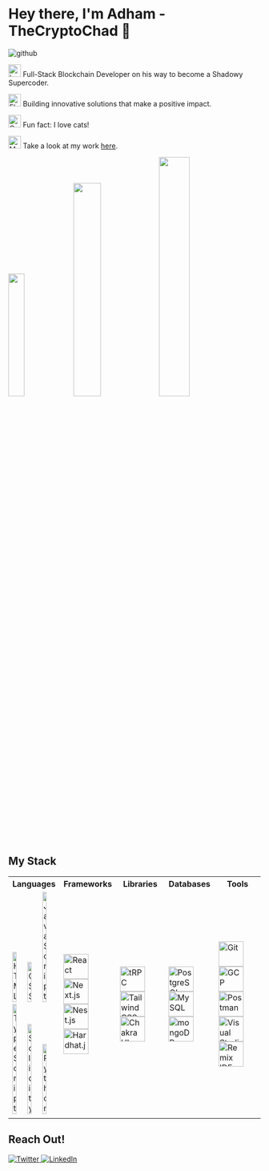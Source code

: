 # Hey there, I'm Adham - TheCryptoChad 👋
![github](https://github.com/user-attachments/assets/e8e25cdd-a815-4832-b4c9-3cbb147683d7)

<img
  src="https://raw.githubusercontent.com/Tarikul-Islam-Anik/Microsoft-Teams-Animated-Emojis/master/Emojis/Objects/Laptop.png"
  alt="Laptop"
  width="25"
  height="25"
/> Full-Stack Blockchain Developer on his way to become a Shadowy Supercoder.

<img
  src="https://raw.githubusercontent.com/Tarikul-Islam-Anik/Microsoft-Teams-Animated-Emojis/master/Emojis/Objects/Light%20Bulb.png"
  alt="Electric Light Bulb"
  width="25"
  height="25"
/> Building innovative solutions that make a positive impact.

<img
  src="https://raw.githubusercontent.com/Tarikul-Islam-Anik/Microsoft-Teams-Animated-Emojis/master/Emojis/Animals/Cat.png"
  alt="Cat"
  width="25"
  height="25"
/> Fun fact: I love cats!

<img
  src="https://raw.githubusercontent.com/Tarikul-Islam-Anik/Microsoft-Teams-Animated-Emojis/master/Emojis/Objects/Magnifying%20Glass%20Tilted%20Right.png"
  alt="Magnifying Glass Tilted Right"
  width="25"
  height="25"
/> Take a look at my work [here](https://github.com/TheCryptoChad?tab=repositories).

<div>
  <img  src="https://github-readme-stats.vercel.app/api/top-langs/?username=TheCryptoChad&layout=compact&theme=transparent&hide=html" width="25.05%" >
  <img  src="https://github-stats-lemon.vercel.app/api?username=thecryptochad&show_icons=true&theme=transparent" width="33.05%" >
  <img  src="https://github-readme-streak-stats.herokuapp.com/?user=TheCryptoChad&theme=transparent" width="35%"  >
</div>

## My Stack
<table>
  <tr>
    <th>Languages</th>
    <th>Frameworks</th>
    <th>Libraries</th>
    <th>Databases</th>
    <th>Tools</th>
  </tr>
  <tr>
    <td width="20%">
      <img width="30%" src="https://user-images.githubusercontent.com/25181517/192158954-f88b5814-d510-4564-b285-dff7d6400dad.png" alt="HTML" title="HTML"/>
      <img width="30%" src="https://user-images.githubusercontent.com/25181517/183898674-75a4a1b1-f960-4ea9-abcb-637170a00a75.png" alt="CSS" title="CSS"/>
      <img width="30%" src="https://user-images.githubusercontent.com/25181517/117447155-6a868a00-af3d-11eb-9cfe-245df15c9f3f.png" alt="JavaScript" title="JavaScript"/>
      <br> 
      <img width="30%" src="https://user-images.githubusercontent.com/25181517/183890598-19a0ac2d-e88a-4005-a8df-1ee36782fde1.png" alt="TypeScript" title="TypeScript"/>
      <img width="30%" src="https://gydocument.readthedocs.io/en/latest/_images/logo.svg" alt="Solidity" title="Solidity"/>
      <img width="30%" src="https://user-images.githubusercontent.com/25181517/183423507-c056a6f9-1ba8-4312-a350-19bcbc5a8697.png" alt="Python" title="Python"/>
    </td>
    <td width="20%">
      <img width="50" src="https://user-images.githubusercontent.com/25181517/183897015-94a058a6-b86e-4e42-a37f-bf92061753e5.png" alt="React" title="React"/>
		  <img width="50" src="https://github.com/marwin1991/profile-technology-icons/assets/136815194/5f8c622c-c217-4649-b0a9-7e0ee24bd704" alt="Next.js" title="Next.js"/>
		  <img width="50" src="https://github.com/marwin1991/profile-technology-icons/assets/136815194/519bfaf3-c242-431e-a269-876979f05574" alt="Nest.js" title="Nest.js"/>
      <br>
      <img width="50" src="https://miro.medium.com/v2/resize:fit:1400/format:webp/1*elhu-42TzQEdsFjKDbQhhA.png" alt="Hardhat.js" title="Hardhat.js"/>
    </td>
    <td width="20%">
      <img width="50" src="https://github-production-user-asset-6210df.s3.amazonaws.com/25181517/297664473-1275d076-f047-432b-9084-308f88f8c176.png" alt="tRPC" title="tRPC"/>
		  <img width="50" src="https://user-images.githubusercontent.com/25181517/202896760-337261ed-ee92-4979-84c4-d4b829c7355d.png" alt="Tailwind CSS" title="Tailwind CSS"/>
		  <img width="50" src="https://user-images.githubusercontent.com/25181517/190887639-d0ba4ec9-ddbe-45dd-bea1-4db83846503e.png" alt="Chakra UI" title="Chakra UI"/>
    </td>
    <td width="20%">
      <img width="50" src="https://user-images.githubusercontent.com/25181517/117208740-bfb78400-adf5-11eb-97bb-09072b6bedfc.png" alt="PostgreSQL" title="PostgreSQL"/>
		  <img width="50" src="https://user-images.githubusercontent.com/25181517/183896128-ec99105a-ec1a-4d85-b08b-1aa1620b2046.png" alt="MySQL" title="MySQL"/>
		  <img width="50" src="https://user-images.githubusercontent.com/25181517/182884177-d48a8579-2cd0-447a-b9a6-ffc7cb02560e.png" alt="mongoDB" title="mongoDB"/>
    </td>
    <td width="20%">
      <img width="50" src="https://user-images.githubusercontent.com/25181517/192108372-f71d70ac-7ae6-4c0d-8395-51d8870c2ef0.png" alt="Git" title="Git"/>
		  <img width="50" src="https://user-images.githubusercontent.com/25181517/183911547-990692bc-8411-4878-99a0-43506cdb69cf.png" alt="GCP" title="GCP"/>
      <img width="50" src="https://user-images.githubusercontent.com/25181517/192109061-e138ca71-337c-4019-8d42-4792fdaa7128.png" alt="Postman" title="Postman"/>
      <br>
      <img width="50" src="https://user-images.githubusercontent.com/25181517/192108891-d86b6220-e232-423a-bf5f-90903e6887c3.png" alt="Visual Studio Code" title="Visual Studio Code"/>
      <img width="50" src="https://repository-images.githubusercontent.com/59065830/b62be480-45d2-11ea-9989-803db0f9c44d" alt="Remix IDE" title="Remix IDE"/>
    </td>
  </tr>
</table>

## Reach Out!
<p align="left" spacing="5">
  <a href="https://x.com/TheCryptoChad_" target="_blank">
    <img src="https://skillicons.dev/icons?i=twitter" alt="Twitter" />
  </a> 
  
  <a href="https://www.linkedin.com/in/adham-elneser/" target="_blank">
    <img src="https://skillicons.dev/icons?i=linkedin" alt="LinkedIn" />
  </a>
</p>
